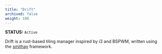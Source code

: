 ```yaml
---
title: "Drift"
archived: false
weight: 100
---
```

**STATUS:** `Active`

Drift is a rust-based tiling manager inspired by i3 and BSPWM, written using the [smithay](https://github.com/Smithay/smithay) framework.
